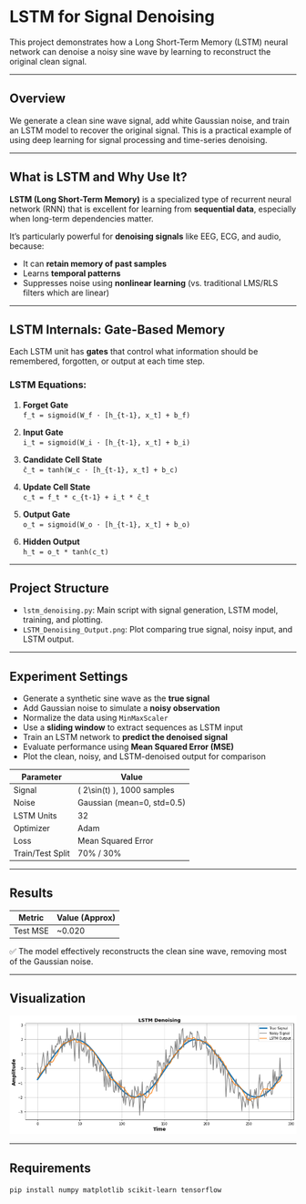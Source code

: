 # LSTM for Signal Denoising

This project demonstrates how a Long Short-Term Memory (LSTM) neural network can denoise a noisy sine wave by learning to reconstruct the original clean signal.

---

## Overview

We generate a clean sine wave signal, add white Gaussian noise, and train an LSTM model to recover the original signal. This is a practical example of using deep learning for signal processing and time-series denoising.

---

## What is LSTM and Why Use It?

**LSTM (Long Short-Term Memory)** is a specialized type of recurrent neural network (RNN) that is excellent for learning from **sequential data**, especially when long-term dependencies matter.

It’s particularly powerful for **denoising signals** like EEG, ECG, and audio, because:
- It can **retain memory of past samples**
- Learns **temporal patterns**
- Suppresses noise using **nonlinear learning** (vs. traditional LMS/RLS filters which are linear)

---

## LSTM Internals: Gate-Based Memory

Each LSTM unit has **gates** that control what information should be remembered, forgotten, or output at each time step.

### LSTM Equations:

1. **Forget Gate**  
   `f_t = sigmoid(W_f · [h_{t-1}, x_t] + b_f)`

2. **Input Gate**  
   `i_t = sigmoid(W_i · [h_{t-1}, x_t] + b_i)`

3. **Candidate Cell State**  
   `ĉ_t = tanh(W_c · [h_{t-1}, x_t] + b_c)`

4. **Update Cell State**  
   `c_t = f_t * c_{t-1} + i_t * ĉ_t`

5. **Output Gate**  
   `o_t = sigmoid(W_o · [h_{t-1}, x_t] + b_o)`

6. **Hidden Output**  
   `h_t = o_t * tanh(c_t)`

---

## Project Structure

- `lstm_denoising.py`: Main script with signal generation, LSTM model, training, and plotting.
- `LSTM_Denoising_Output.png`: Plot comparing true signal, noisy input, and LSTM output.

---

## Experiment Settings

- Generate a synthetic sine wave as the **true signal**
- Add Gaussian noise to simulate a **noisy observation**
- Normalize the data using `MinMaxScaler`
- Use a **sliding window** to extract sequences as LSTM input
- Train an LSTM network to **predict the denoised signal**
- Evaluate performance using **Mean Squared Error (MSE)**
- Plot the clean, noisy, and LSTM-denoised output for comparison

| Parameter         | Value                         |
|------------------|-------------------------------|
| Signal           | \( 2\sin(t) \), 1000 samples  |
| Noise            | Gaussian (mean=0, std=0.5)     |
| LSTM Units       | 32                             |
| Optimizer        | Adam                           |
| Loss             | Mean Squared Error             |
| Train/Test Split | 70% / 30%                      |

---

## Results

| Metric     | Value (Approx) |
|------------|----------------|
| Test MSE   | ~0.020         |

✅ The model effectively reconstructs the clean sine wave, removing most of the Gaussian noise.

---

## Visualization

![LSTM Denoising Output](LSTM_Denoising_Output.png)

---

## Requirements

```bash
pip install numpy matplotlib scikit-learn tensorflow
